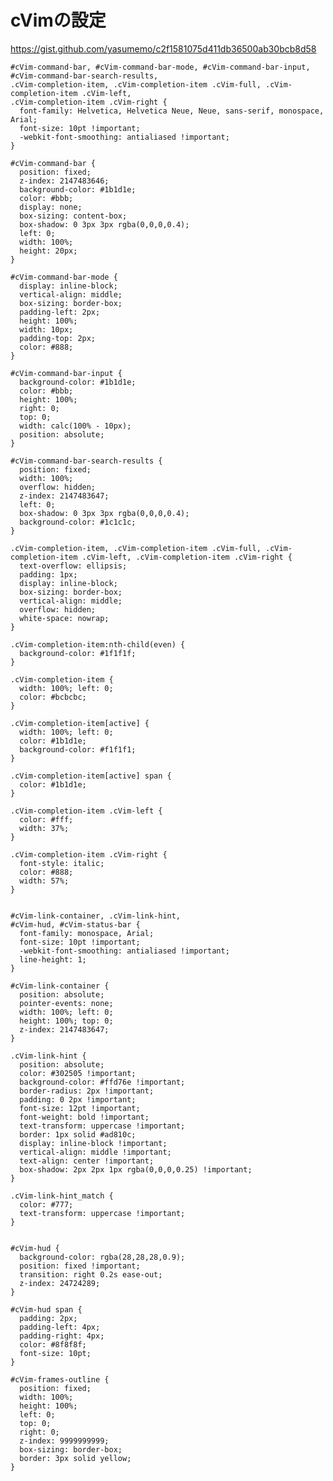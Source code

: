 # cVimの設定

https://gist.github.com/yasumemo/c2f1581075d411db36500ab30bcb8d58

    #cVim-command-bar, #cVim-command-bar-mode, #cVim-command-bar-input, #cVim-command-bar-search-results,
    .cVim-completion-item, .cVim-completion-item .cVim-full, .cVim-completion-item .cVim-left,
    .cVim-completion-item .cVim-right {
      font-family: Helvetica, Helvetica Neue, Neue, sans-serif, monospace, Arial;
      font-size: 10pt !important;
      -webkit-font-smoothing: antialiased !important;
    }
    
    #cVim-command-bar {
      position: fixed;
      z-index: 2147483646;
      background-color: #1b1d1e;
      color: #bbb;
      display: none;
      box-sizing: content-box;
      box-shadow: 0 3px 3px rgba(0,0,0,0.4);
      left: 0;
      width: 100%;
      height: 20px;
    }
    
    #cVim-command-bar-mode {
      display: inline-block;
      vertical-align: middle;
      box-sizing: border-box;
      padding-left: 2px;
      height: 100%;
      width: 10px;
      padding-top: 2px;
      color: #888;
    }
    
    #cVim-command-bar-input {
      background-color: #1b1d1e;
      color: #bbb;
      height: 100%;
      right: 0;
      top: 0;
      width: calc(100% - 10px);
      position: absolute;
    }
    
    #cVim-command-bar-search-results {
      position: fixed;
      width: 100%;
      overflow: hidden;
      z-index: 2147483647;
      left: 0;
      box-shadow: 0 3px 3px rgba(0,0,0,0.4);
      background-color: #1c1c1c;
    }
    
    .cVim-completion-item, .cVim-completion-item .cVim-full, .cVim-completion-item .cVim-left, .cVim-completion-item .cVim-right {
      text-overflow: ellipsis;
      padding: 1px;
      display: inline-block;
      box-sizing: border-box;
      vertical-align: middle;
      overflow: hidden;
      white-space: nowrap;
    }
    
    .cVim-completion-item:nth-child(even) {
      background-color: #1f1f1f;
    }
    
    .cVim-completion-item {
      width: 100%; left: 0;
      color: #bcbcbc;
    }
    
    .cVim-completion-item[active] {
      width: 100%; left: 0;
      color: #1b1d1e;
      background-color: #f1f1f1;
    }
    
    .cVim-completion-item[active] span {
      color: #1b1d1e;
    }
    
    .cVim-completion-item .cVim-left {
      color: #fff;
      width: 37%;
    }
    
    .cVim-completion-item .cVim-right {
      font-style: italic;
      color: #888;
      width: 57%;
    }
    
    
    #cVim-link-container, .cVim-link-hint,
    #cVim-hud, #cVim-status-bar {
      font-family: monospace, Arial;
      font-size: 10pt !important;
      -webkit-font-smoothing: antialiased !important;
      line-height: 1;
    }
    
    #cVim-link-container {
      position: absolute;
      pointer-events: none;
      width: 100%; left: 0;
      height: 100%; top: 0;
      z-index: 2147483647;
    }
    
    .cVim-link-hint {
      position: absolute;
      color: #302505 !important;
      background-color: #ffd76e !important;
      border-radius: 2px !important;
      padding: 0 2px !important;
      font-size: 12pt !important;
      font-weight: bold !important;
      text-transform: uppercase !important;
      border: 1px solid #ad810c;
      display: inline-block !important;
      vertical-align: middle !important;
      text-align: center !important;
      box-shadow: 2px 2px 1px rgba(0,0,0,0.25) !important;
    }
    
    .cVim-link-hint_match {
      color: #777;
      text-transform: uppercase !important;
    }
    
    
    #cVim-hud {
      background-color: rgba(28,28,28,0.9);
      position: fixed !important;
      transition: right 0.2s ease-out;
      z-index: 24724289;
    }
    
    #cVim-hud span {
      padding: 2px;
      padding-left: 4px;
      padding-right: 4px;
      color: #8f8f8f;
      font-size: 10pt;
    }
    
    #cVim-frames-outline {
      position: fixed;
      width: 100%;
      height: 100%;
      left: 0;
      top: 0;
      right: 0;
      z-index: 9999999999;
      box-sizing: border-box;
      border: 3px solid yellow;
    }

